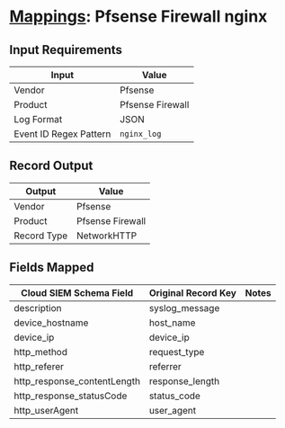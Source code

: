 # [Mappings](README.md): Pfsense Firewall nginx

## Input Requirements

|Input|Value|
|-----|-----|
|Vendor|Pfsense|
|Product|Pfsense Firewall|
|Log Format|JSON|
|Event ID Regex Pattern|`nginx_log`|

## Record Output

|Output|Value|
|------|-----|
|Vendor|Pfsense|
|Product|Pfsense Firewall|
|Record Type|NetworkHTTP|

## Fields Mapped

|Cloud SIEM Schema Field|Original Record Key|Notes|
|-----------------------|-------------------|-----|
|description|syslog_message||
|device_hostname|host_name||
|device_ip|device_ip||
|http_method|request_type||
|http_referer|referrer||
|http_response_contentLength|response_length||
|http_response_statusCode|status_code||
|http_userAgent|user_agent||

